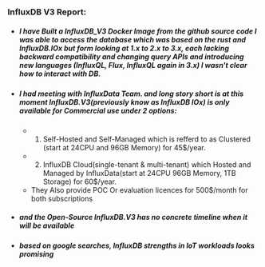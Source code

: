 ### InfluxDB V3 Report:

  - ##### I have Built a InfluxDB_V3 Docker Image from the github source code I was able to access the database which was based on the rust and InfluxDB.IOx but form looking at 1.x to 2.x to 3.x, each lacking backward compatibility and changing query APIs and introducing new languages (InfluxQL, Flux, InfluxQL again in 3.x) I wasn't clear how to interact with DB.
  - ##### I had meeting with InfluxData Team. and long story short is at this moment InfluxDB.V3(previously know as InfluxDB IOx) is only available for Commercial use under 2 options:
    - 1. Self-Hosted and Self-Managed which is refferd to as Clustered (start at 24CPU and 96GB Memory) for 45$/year.
    - 2. InfluxDB Cloud(single-tenant & multi-tenant) which Hosted and Managed by InfluxData(start at 24CPU 96GB Memory, 1TB Storage) for 60$/year.
    - They Also provide POC Or evaluation licences for 500$/month for both subscriptions
  - ##### and the Open-Source InfluxDB.V3 has no concrete timeline when it will be available
  - ##### based on google searches, InfluxDB strengths in IoT workloads looks promising

